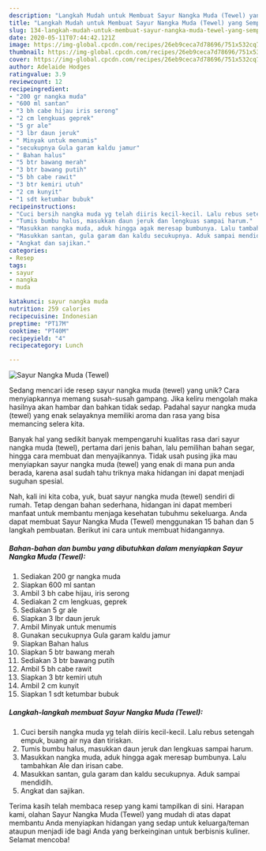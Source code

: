 ```yaml
---
description: "Langkah Mudah untuk Membuat Sayur Nangka Muda (Tewel) yang Sempurna"
title: "Langkah Mudah untuk Membuat Sayur Nangka Muda (Tewel) yang Sempurna"
slug: 134-langkah-mudah-untuk-membuat-sayur-nangka-muda-tewel-yang-sempurna
date: 2020-05-11T07:44:42.121Z
image: https://img-global.cpcdn.com/recipes/26eb9ceca7d78696/751x532cq70/sayur-nangka-muda-tewel-foto-resep-utama.jpg
thumbnail: https://img-global.cpcdn.com/recipes/26eb9ceca7d78696/751x532cq70/sayur-nangka-muda-tewel-foto-resep-utama.jpg
cover: https://img-global.cpcdn.com/recipes/26eb9ceca7d78696/751x532cq70/sayur-nangka-muda-tewel-foto-resep-utama.jpg
author: Adelaide Hodges
ratingvalue: 3.9
reviewcount: 12
recipeingredient:
- "200 gr nangka muda"
- "600 ml santan"
- "3 bh cabe hijau iris serong"
- "2 cm lengkuas geprek"
- "5 gr ale"
- "3 lbr daun jeruk"
- " Minyak untuk menumis"
- "secukupnya Gula garam kaldu jamur"
- " Bahan halus"
- "5 btr bawang merah"
- "3 btr bawang putih"
- "5 bh cabe rawit"
- "3 btr kemiri utuh"
- "2 cm kunyit"
- "1 sdt ketumbar bubuk"
recipeinstructions:
- "Cuci bersih nangka muda yg telah diiris kecil-kecil. Lalu rebus setengah empuk, buang air nya dan tiriskan."
- "Tumis bumbu halus, masukkan daun jeruk dan lengkuas sampai harum."
- "Masukkan nangka muda, aduk hingga agak meresap bumbunya. Lalu tambahkan Ale dan irisan cabe."
- "Masukkan santan, gula garam dan kaldu secukupnya. Aduk sampai mendidih."
- "Angkat dan sajikan."
categories:
- Resep
tags:
- sayur
- nangka
- muda

katakunci: sayur nangka muda 
nutrition: 259 calories
recipecuisine: Indonesian
preptime: "PT17M"
cooktime: "PT40M"
recipeyield: "4"
recipecategory: Lunch

---
```



![Sayur Nangka Muda (Tewel)](https://img-global.cpcdn.com/recipes/26eb9ceca7d78696/751x532cq70/sayur-nangka-muda-tewel-foto-resep-utama.jpg)

Sedang mencari ide resep sayur nangka muda (tewel) yang unik? Cara menyiapkannya memang susah-susah gampang. Jika keliru mengolah maka hasilnya akan hambar dan bahkan tidak sedap. Padahal sayur nangka muda (tewel) yang enak selayaknya memiliki aroma dan rasa yang bisa memancing selera kita.

Banyak hal yang sedikit banyak mempengaruhi kualitas rasa dari sayur nangka muda (tewel), pertama dari jenis bahan, lalu pemilihan bahan segar, hingga cara membuat dan menyajikannya. Tidak usah pusing jika mau menyiapkan sayur nangka muda (tewel) yang enak di mana pun anda berada, karena asal sudah tahu triknya maka hidangan ini dapat menjadi suguhan spesial.




Nah, kali ini kita coba, yuk, buat sayur nangka muda (tewel) sendiri di rumah. Tetap dengan bahan sederhana, hidangan ini dapat memberi manfaat untuk membantu menjaga kesehatan tubuhmu sekeluarga. Anda dapat membuat Sayur Nangka Muda (Tewel) menggunakan 15 bahan dan 5 langkah pembuatan. Berikut ini cara untuk membuat hidangannya.

<!--inarticleads1-->

##### Bahan-bahan dan bumbu yang dibutuhkan dalam menyiapkan Sayur Nangka Muda (Tewel):

1. Sediakan 200 gr nangka muda
1. Siapkan 600 ml santan
1. Ambil 3 bh cabe hijau, iris serong
1. Sediakan 2 cm lengkuas, geprek
1. Sediakan 5 gr ale
1. Siapkan 3 lbr daun jeruk
1. Ambil  Minyak untuk menumis
1. Gunakan secukupnya Gula garam kaldu jamur
1. Siapkan  Bahan halus
1. Siapkan 5 btr bawang merah
1. Sediakan 3 btr bawang putih
1. Ambil 5 bh cabe rawit
1. Siapkan 3 btr kemiri utuh
1. Ambil 2 cm kunyit
1. Siapkan 1 sdt ketumbar bubuk




<!--inarticleads2-->

##### Langkah-langkah membuat Sayur Nangka Muda (Tewel):

1. Cuci bersih nangka muda yg telah diiris kecil-kecil. Lalu rebus setengah empuk, buang air nya dan tiriskan.
1. Tumis bumbu halus, masukkan daun jeruk dan lengkuas sampai harum.
1. Masukkan nangka muda, aduk hingga agak meresap bumbunya. Lalu tambahkan Ale dan irisan cabe.
1. Masukkan santan, gula garam dan kaldu secukupnya. Aduk sampai mendidih.
1. Angkat dan sajikan.




Terima kasih telah membaca resep yang kami tampilkan di sini. Harapan kami, olahan Sayur Nangka Muda (Tewel) yang mudah di atas dapat membantu Anda menyiapkan hidangan yang sedap untuk keluarga/teman ataupun menjadi ide bagi Anda yang berkeinginan untuk berbisnis kuliner. Selamat mencoba!
